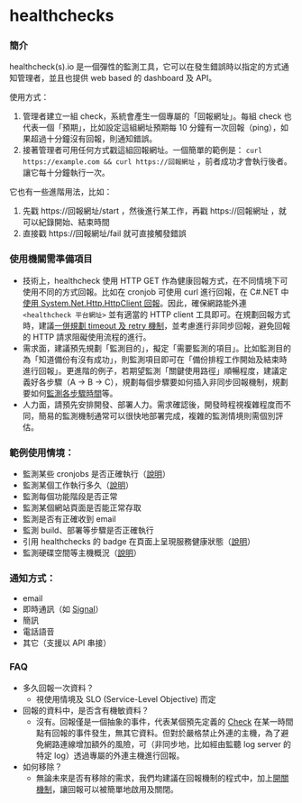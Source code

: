 # healthchecks

### 簡介

healthcheck(s).io 是一個彈性的監測工具，它可以在發生錯誤時以指定的方式通知管理者，並且也提供 web based 的 dashboard 及 API。

使用方式：
1. 管理者建立一組 check，系統會產生一個專屬的「回報網址」。每組 check 也代表一個「預期」，比如設定這組網址預期每 10 分鐘有一次回報（ping），如果超過十分鐘沒有回報，則通知錯誤。
2. 接著管理者可用任何方式戳這組回報網址。一個簡單的範例是： `curl https://example.com && curl https://回報網址` ，前者成功才會執行後者。 讓它每十分鐘執行一次。

它也有一些進階用法，比如：
1. 先戳 https://回報網址/start ，然後進行某工作，再戳 https://回報網址 ，就可以紀錄開始、結束時間
2. 直接戳 https://回報網址/fail 就可直接觸發錯誤


### 使用機關需準備項目

* 技術上，healthcheck 使用 HTTP GET 作為健康回報方式，在不同情境下可使用不同的方式回報。比如在 cronjob 可使用 curl 進行回報，在 C#.NET 中[使用 System.Net.Http.HttpClient 回報](https://healthchecks.io/docs/csharp/)。因此，確保網路能外連 `<healthcheck 平台網址>` 並有適當的 HTTP client 工具即可。在規劃回報方式時，建議[一併規劃 timeout 及 retry 機制](https://healthchecks.io/docs/reliability_tips/)，並考慮進行非同步回報，避免回報的 HTTP 請求阻礙使用流程的進行。
* 需求面，建議預先規劃「監測目的」，擬定「需要監測的項目」。比如監測目的為「知道備份有沒有成功」，則監測項目即可在「備份排程工作開始及結束時進行回報」。更進階的例子，若期望監測「關鍵使用路徑」順暢程度，建議定義好各步驟（A -> B -> C），規劃每個步驟要如何插入非同步回報機制，規劃要如何[監測各步驟時間](https://healthchecks.io/docs/measuring_script_run_time/)等。
* 人力面，請預先安排開發、部署人力。需求確認後，開發時程視複雜程度而不同，簡易的監測機制通常可以很快地部署完成，複雜的監測情境則需個別評估。

### 範例使用情境：
* 監測某些 cronjobs 是否正確執行（[說明](https://healthchecks.io/docs/monitoring_cron_jobs/)）
* 監測某個工作執行多久（[說明](https://healthchecks.io/docs/measuring_script_run_time/)）
* 監測每個功能階段是否正常
* 監測某個網站頁面是否能正常存取
* 監測是否有正確收到 email
* 監測 build、部署等步驟是否正確執行
* 引用 healthchecks 的 badge 在頁面上呈現服務健康狀態（[說明](https://healthchecks.io/docs/badges/)）
* 監測硬碟空間等主機概況（[說明](https://blog.healthchecks.io/2023/05/monitor-disk-space-on-servers-without-installing-monitoring-agents/)）

### 通知方式：
* email
* 即時通訊（如 [Signal](https://blog.healthchecks.io/2023/01/how-healthchecks-sends-signal-notifications/)）
* 簡訊
* 電話語音
* 其它（支援以 API 串接）

### FAQ
* 多久回報一次資料？
  * 視使用情境及 SLO (Service-Level Objective) 而定
* 回報的資料中，是否含有機敏資料？
  * 沒有。回報僅是一個抽象的事件，代表某個預先定義的 [Check](https://healthchecks.io/docs/configuring_checks/) 在某一時間點有回報的事件發生，無其它資料。但對於嚴格禁止外連的主機，為了避免網路連線增加額外的風險，可（非同步地，比如經由監聽 log server 的特定 log）透過專屬的外連主機進行回報。 
* 如何移除？
  * 無論未來是否有移除的需求，我們均建議在回報機制的程式中，加上[開關機制](https://en.wikipedia.org/wiki/Feature_toggle)，讓回報可以被簡單地啟用及關閉。
